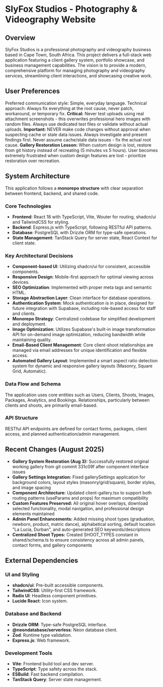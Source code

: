 # SlyFox Studios - Photography & Videography Website

## Overview
SlyFox Studios is a professional photography and videography business based in Cape Town, South Africa. This project delivers a full-stack web application featuring a client gallery system, portfolio showcase, and business management capabilities. The vision is to provide a modern, comprehensive platform for managing photography and videography services, streamlining client interactions, and showcasing creative work.

## User Preferences
Preferred communication style: Simple, everyday language.
Technical approach: Always fix everything at the root cause, never patch, workaround, or temporary fix.
**Critical:** Never test uploads using real attachment screenshots - this overwrites professional hero images with random files. Always use dedicated test files or validate without actual uploads.
**Important:** NEVER make code changes without approval when suspecting cache or stale data issues. Always investigate and present findings first. Never assume cache/stale data issues - fix the actual root cause.
**Gallery Restoration Lesson:** When custom design is lost, restore from git history instead of recreating (5 minutes vs 5 hours). User becomes extremely frustrated when custom design features are lost - prioritize restoration over recreation.

## System Architecture
This application follows a **monorepo structure** with clear separation between frontend, backend, and shared code.

### Core Technologies
- **Frontend**: React 18 with TypeScript, Vite, Wouter for routing, shadcn/ui and TailwindCSS for styling.
- **Backend**: Express.js with TypeScript, following RESTful API patterns.
- **Database**: PostgreSQL with Drizzle ORM for type-safe operations.
- **State Management**: TanStack Query for server state, React Context for client state.

### Key Architectural Decisions
- **Component-based UI**: Utilizing shadcn/ui for consistent, accessible components.
- **Responsive Design**: Mobile-first approach for optimal viewing across devices.
- **SEO Optimization**: Implemented with proper meta tags and semantic HTML.
- **Storage Abstraction Layer**: Clean interface for database operations.
- **Authentication System**: Mock authentication is in place, designed for future integration with Supabase, including role-based access for staff and clients.
- **Monorepo Strategy**: Centralized codebase for simplified development and deployment.
- **Image Optimization**: Utilizes Supabase's built-in image transformation API for on-demand image optimization, reducing bandwidth while maintaining quality.
- **Email-Based Client Management**: Core client-shoot relationships are managed via email addresses for unique identification and flexible access.
- **Automated Gallery Layout**: Implemented a smart aspect ratio detection system for dynamic and responsive gallery layouts (Masonry, Square Grid, Automatic).

### Data Flow and Schema
The application uses core entities such as Users, Clients, Shoots, Images, Packages, Analytics, and Bookings. Relationships, particularly between clients and shoots, are primarily email-based.

### API Structure
RESTful API endpoints are defined for contact forms, packages, client access, and planned authentication/admin management.

## Recent Changes (August 2025)
- **Gallery System Restoration (Aug 3):** Successfully restored original working gallery from git commit 331c09f after component interface issues
- **Gallery Settings Integration:** Fixed gallerySettings application for background colors, layout styles (masonry/grid/square), border styles, and image spacing
- **Component Architecture:** Updated client-gallery.tsx to support both routing patterns (useParams and props) for maximum compatibility
- **Custom Features Preserved:** All original hover overlays, download selected functionality, modal navigation, and professional design elements maintained
- **Admin Panel Enhancements:** Added missing shoot types (graduation, newborn, product, matric dance), alphabetical sorting, default location "La Lucia, Durban", and auto-generated SEO keywords/descriptions
- **Centralized Shoot Types:** Created SHOOT_TYPES constant in shared/schema.ts to ensure consistency across all admin panels, contact forms, and gallery components

## External Dependencies

### UI and Styling
- **shadcn/ui**: Pre-built accessible components.
- **TailwindCSS**: Utility-first CSS framework.
- **Radix UI**: Headless component primitives.
- **Lucide React**: Icon system.

### Database and Backend
- **Drizzle ORM**: Type-safe PostgreSQL interface.
- **@neondatabase/serverless**: Neon database client.
- **Zod**: Runtime type validation.
- **Express.js**: Web framework.

### Development Tools
- **Vite**: Frontend build tool and dev server.
- **TypeScript**: Type safety across the stack.
- **ESBuild**: Fast backend compilation.
- **TanStack Query**: Server state management.